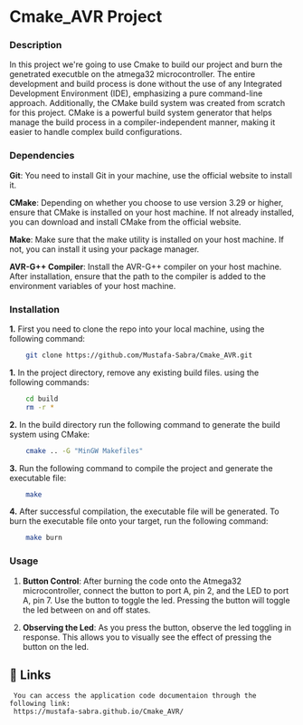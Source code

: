 # Cmake_AVR Project
### Description

In this project we're going to use Cmake to build our project and burn the genetrated executble on the atmega32 microcontroller. The entire development and build process is done without the use of any Integrated Development Environment (IDE), emphasizing a pure command-line approach. Additionally, the CMake build system was created from scratch for this project. CMake is a powerful build system generator that helps manage the build process in a compiler-independent manner, making it easier to handle complex build configurations.

### Dependencies
**Git**: You need to install Git in your machine, use the official website to install it.

**CMake**: Depending on whether you choose to use version 3.29 or higher, ensure that CMake is installed on your host machine. If not already installed, you can download and install CMake from the official website.

**Make**: Make sure that the make utility is installed on your host machine. If not, you can install it using your package manager.

**AVR-G++ Compiler**: Install the AVR-G++ compiler on your host machine. After installation, ensure that the path to the compiler is added to the environment variables of your host machine.

### Installation
**1.** First you need to clone the repo into your local machine, using the following command:
```bash
    git clone https://github.com/Mustafa-Sabra/Cmake_AVR.git
``` 
**1.** In the project directory, remove any existing build files.
using the following commands:
```bash
    cd build
    rm -r *
```
**2.** In the build directory run the following command to generate the build system using CMake:
```bash
    cmake .. -G "MinGW Makefiles"
```
**3.** Run the following command to compile the project and generate the executable file:

```bash
    make
```
**4.** After successful compilation, the executable file will be generated. To burn the executable file onto your target, run the following command:
```bash
    make burn

```

### Usage
1. **Button Control**: After burning the code onto the Atmega32 microcontroller, connect the button to port A, pin 2, and the LED to port A, pin 7. Use the button to toggle the led. Pressing the button will toggle the led between on and off states.

2. **Observing the Led**: As you press the button, observe the led toggling in response. This allows you to visually see the effect of pressing the button on the led.

## 🔗 Links
     You can access the application code documentaion through the following link:
     https://mustafa-sabra.github.io/Cmake_AVR/